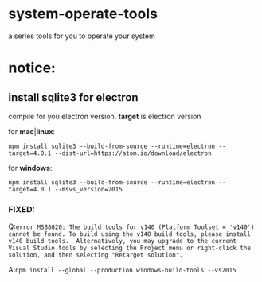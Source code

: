 # system-operate-tools
a series tools for you to operate your system

# notice:
## install sqlite3 for electron
compile for you electron version. **target** is electron version

for **mac**|**linux**:

`npm install sqlite3 --build-from-source --runtime=electron --target=4.0.1 --dist-url=https://atom.io/download/electron`

for **windows**:

`npm install sqlite3 --build-from-source --runtime=electron --target=4.0.1 --msvs_version=2015`


### FIXED:
Q:`error MSB8020: The build tools for v140 (Platform Toolset = 'v140') cannot be found. To build using the v140 build tools, please install v140 build tools.  Alternatively, you may upgrade to the current Visual Studio tools by selecting the Project menu or right-click the solution, and then selecting "Retarget solution".`

A:`npm install --global --production windows-build-tools --vs2015`